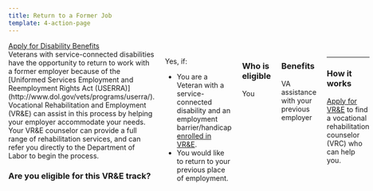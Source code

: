 ```yaml
---
title: Return to a Former Job
template: 4-action-page
---
```


<div class="main" role="main" markdown="0">

<div class="action-bar">
  <div class="row">
    <div class="small-12 columns">
      <a class="usa-button-primary va-button-primary" href="/disability-benefits/apply-for-benefits/">Apply for Disability Benefits</a>
    </div>
  </div>
</div>

<div class="section one" markdown="0">
<div class="primary" markdown="0">
<div class="row" markdown="0">
<div class="small-12 medium-8 columns">


<div markdown="1">
Veterans with service-connected disabilities have the opportunity to return to work with a former employer because of the [Uniformed Services Employment and Reemployment Rights Act (USERRA)](http://www.dol.gov/vets/programs/userra/). Vocational Rehabilitation and Employment (VR&amp;E) can assist in this process by helping your employer accommodate your needs. Your VR&amp;E counselor can provide a full range of rehabilitation services,  and can refer you directly to the Department of Labor to begin the process.

### Are you eligible for this VR&amp;E track?

</div>

<div markdown="1">

Yes, if:

- You are a Veteran with a service-connected disability and an employment barrier/handicap [enrolled in VR&amp;E](/vre/apply-vre/).
- You would like to return to your previous place of employment.

</div>

<div markdown="1">

### Who is eligible
You

</div>

<div markdown="1">

### Benefits
VA assistance with your previous employer

</div>

<div markdown="1">

---------------------------------------------

### How it works
[Apply for VR&E](/vre/apply-vre/) to find a vocational rehabilitation counselor (VRC) who can help you.
</div>

</div>
</div>
</div>
</div>

